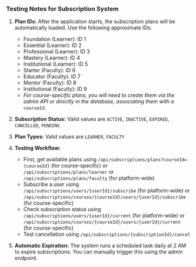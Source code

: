 ### Testing Notes for Subscription System

1. **Plan IDs:** After the application starts, the subscription plans will be automatically loaded. Use the following approximate IDs:
   - Foundation (Learner): ID 1
   - Essential (Learner): ID 2
   - Professional (Learner): ID 3
   - Mastery (Learner): ID 4
   - Institutional (Learner): ID 5
   - Starter (Faculty): ID 6
   - Educator (Faculty): ID 7
   - Mentor (Faculty): ID 8
   - Institutional (Faculty): ID 9
   - *For course-specific plans, you will need to create them via the admin API or directly in the database, associating them with a `courseId`.*

2. **Subscription Status:** Valid values are `ACTIVE`, `INACTIVE`, `EXPIRED`, `CANCELLED`, `PENDING`

3. **Plan Types:** Valid values are `LEARNER`, `FACULTY`

4. **Testing Workflow:**
   - First, get available plans using `/api/subscriptions/plans?courseId={courseId}` (for course-specific) or `/api/subscriptions/plans/learner` or `/api/subscriptions/plans/faculty` (for platform-wide)
   - Subscribe a user using `/api/subscriptions/users/{userId}/subscribe` (for platform-wide) or `/api/subscriptions/courses/{courseId}/users/{userId}/subscribe` (for course-specific)
   - Check subscription status using `/api/subscriptions/users/{userId}/current` (for platform-wide) or `/api/subscriptions/courses/{courseId}/users/{userId}/current` (for course-specific)
   - Test cancellation using `/api/subscriptions/{subscriptionId}/cancel`

5. **Automatic Expiration:** The system runs a scheduled task daily at 2 AM to expire subscriptions. You can manually trigger this using the admin endpoint.
